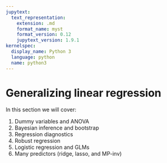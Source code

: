 ```yaml
---
jupytext:
  text_representation:
    extension: .md
    format_name: myst
    format_version: 0.12
    jupytext_version: 1.9.1
kernelspec:
  display_name: Python 3
  language: python
  name: python3
---
```


# Generalizing linear regression

In this section we will cover:

1. Dummy variables and ANOVA
2. Bayesian inference and bootstrap
3. Regression diagnostics
4. Robust regression
5. Logistic regression and GLMs 
6. Many predictors (ridge, lasso, and MP-inv)